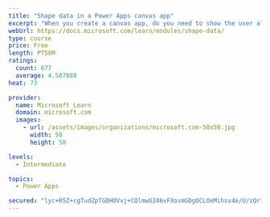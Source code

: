 ```yaml
---
title: "Shape data in a Power Apps canvas app"
excerpt: "When you create a canvas app, do you need to show the user all the data? What if you want to show only the data that is relevant to them? This module will help you address this issue."
webUrl: https://docs.microsoft.com/learn/modules/shape-data/
type: course
price: Free
length: PT58M
ratings:
  count: 677
  average: 4.587888
heat: 73

provider:
  name: Microsoft Learn
  domain: microsoft.com
  images:
    - url: /assets/images/organizations/microsoft.com-50x50.jpg
      width: 50
      height: 50

levels:
  - Intermediate

topics:
  - Power Apps

secured: "lyc+R5Z+cgTudZpTGDHOVvj+CQlmwU246vFXosmGDgOCLOeMihsv4e/U/zQr7csIvcAYTnBk51krQEy2tUa2pbYbqJHJ5DGE1jH164zh2IOqYNLiUbli6A99dWaJ/l/WKXo3z1Slf01DNJMRnu36judJP4KdGpU8xdU7VPzyPtoXWiMxECLmcNzkMN41JUFoFcsu9qu+mQ6DV/vi7QX2BAxjvkSZ90OA0w7Hf6Fj8T+pyPTRhPzeosmS2PqLI+/ghJGyuRa7yVFCA1xM3VMSwagyLYAuXA5duAMfs2g1IrraQYQi3Y2GKJJ3zatoO/fDh8eKhOUxChOmC4/HkLVkla6+04+oNP5b7D5i3t755UXbeSP/A0jLDc2lA8XwFO/yLobUPSw/OyR+kkSiWTbcwQ==;BR9e1lj2nsTcXoCMgT/s4w=="
---
```


